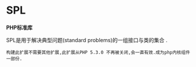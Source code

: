 # SPL

**PHP标准库**

SPL是用于解决典型问题\(standard problems\)的一组接口与类的集合 . 

```
构建此扩展不需要其他扩展,此扩展从PHP 5.3.0 不再被关闭,会一直有效.成为php内核组件一部份.
```



